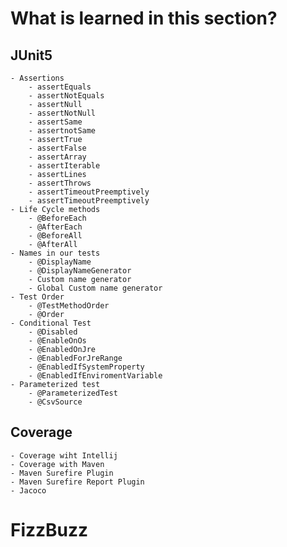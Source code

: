  # What is learned in this section?
## JUnit5
    - Assertions
        - assertEquals
        - assertNotEquals
	    - assertNull
	    - assertNotNull
	    - assertSame
	    - assertnotSame 
	    - assertTrue 
	    - assertFalse 
	    - assertArray 
	    - assertIterable
	    - assertLines
	    - assertThrows
	    - assertTimeoutPreemptively
        - assertTimeoutPreemptively
    - Life Cycle methods
        - @BeforeEach
	    - @AfterEach
	    - @BeforeAll
	    - @AfterAll
    - Names in our tests
        - @DisplayName
        - @DisplayNameGenerator
        - Custom name generator
        - Global Custom name generator
    - Test Order
        - @TestMethodOrder
	    - @Order
    - Conditional Test
        - @Disabled
	    - @EnableOnOs
	    - @EnabledOnJre
	    - @EnabledForJreRange
	    - @EnabledIfSystemProperty
	    - @EnabledIfEnviromentVariable
	- Parameterized test
		- @ParameterizedTest
		- @CsvSource
		
    
    
## Coverage 
    - Coverage wiht Intellij
    - Coverage with Maven
	- Maven Surefire Plugin
	- Maven Surefire Report Plugin
	- Jacoco

# FizzBuzz
